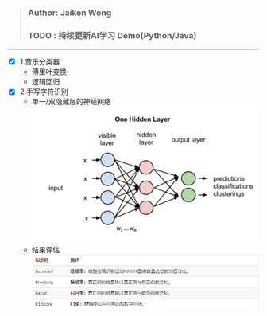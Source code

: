 > ### Author: Jaiken Wong
> ### TODO : 持续更新AI学习 Demo(Python/Java)
---
- [x] 1.音乐分类器
    - 傅里叶变换
    - 逻辑回归
- [x] 2.手写字符识别
    -  单一/双隐藏层的神经网络
    ![2-1](images/onelayer.png)
    - 结果评估
    ![2-2](images/result.png)